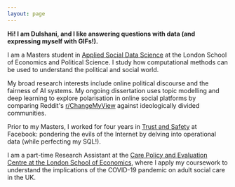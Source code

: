 ```yaml
---
layout: page
---
```


<strong> Hi! I am Dulshani, and I like answering questions with data (and expressing myself with GIFs!).</strong> 

I am a Masters student in [Applied Social Data Science](https://www.lse.ac.uk/methodology) at the London School of Economics and Political Science. I study how computational methods can be used to understand the political and social world. 

My broad research interests include online political discourse and the fairness of AI systems. My ongoing dissertation uses topic modelling and deep learning to explore polarisation in online social platforms by comparing Reddit's [r/ChangeMyView](https://www.reddit.com/r/changemyview/) against ideologically divided communities. 

Prior to my Masters, I worked for four years in [Trust and Safety](https://about.fb.com/actions/promoting-safety-and-expression/) at Facebook: pondering the evils of the Internet by delving into operational data (while perfecting my SQL!).

I am a part-time Research Assistant at the [Care Policy and Evaluation Centre at the London School of Economics](https://www.lse.ac.uk/cpec), where I apply my coursework to understand the implications of the COVID-19 pandemic on adult social care in the UK.